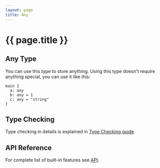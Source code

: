```yaml
---
layout: page
title: Any
---
```


# {{ page.title }}

## Any Type
You can use this type to store anything. Using this type doesn't require
anything special, you can use it like this:

```the
main {
  a: any
  b: any = 1
  c: any = "string"
}
```

## Type Checking
Type checking in details is explained in
[Type Checking guide](/guides/type-checking.html).

## API Reference
For complete list of built-in features see [API](/api/primitives/any.html).
